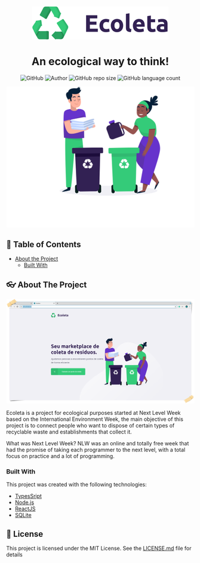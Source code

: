 <p align = "center"><img src="web/src/assets/logo.svg"></p>
<h1 align="center">An ecological way to think!</h1>
<p align="center">
<img alt="GitHub" src="https://img.shields.io/github/license/mateussn/ecoleta?color=6633cc&style=plastic">
<img alt="Author" src="https://img.shields.io/badge/author-MateusNovaes/RocketSeat-34cb79?style=plastic">
<img alt="GitHub repo size" src="https://img.shields.io/github/repo-size/mateussn/ecoleta?color=6633cc&style=plastic">
<img alt="GitHub language count" src="https://img.shields.io/github/languages/count/mateussn/ecoleta?color=34cb79&style=plastic">
</p>
<p align = "center"><img src=web/src/assets/home-background.svg></p>

<!-- TABLE OF CONTENTS -->
## :page_with_curl: Table of Contents

* [About the Project](#about-the-project)
  * [Built With](#built-with)
 
<!-- ABOUT THE PROJECT -->
## :eyeglasses: About The Project

<p align = "center"><img src=readme/screenshot-1.png></p>

Ecoleta is a project for ecological purposes started at Next Level Week based on the International Environment Week, the main objective of this project is to connect people who want to dispose of certain types of recyclable waste and establishments that collect it.

What was Next Level Week?
NLW was an online and totally free week that had the promise of taking each programmer to the next level, with a total focus on practice and a lot of programming.

### Built With
This project was created with the following technologies: 
* [TypesSript](https://www.typescriptlang.org/)
* [Node.js](https://nodejs.org/en/)
* [ReactJS](https://reactjs.org/)
* [SQLite](https://www.sqlite.org/index.html)

## :closed_book: License

This project is licensed under the MIT License. See the [LICENSE.md](LICENSE.md) file for details
